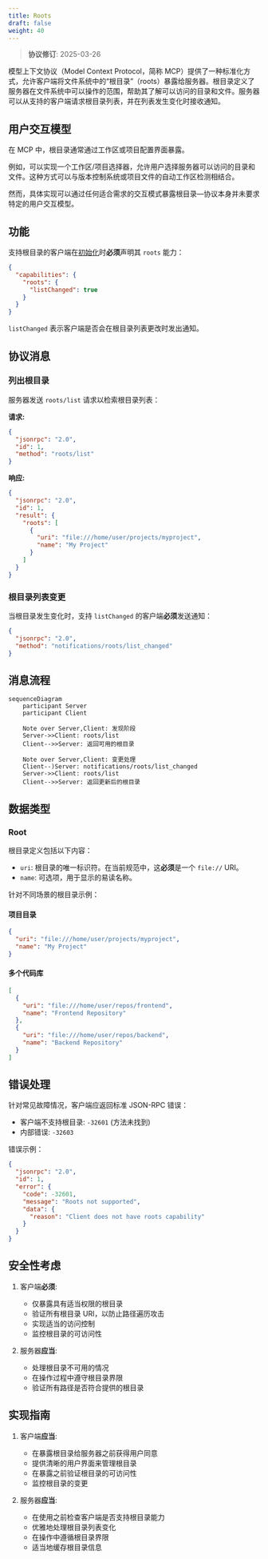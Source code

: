 ```yaml
---
title: Roots
draft: false
weight: 40
---
```


> **协议修订**: 2025-03-26

模型上下文协议（Model Context Protocol，简称 MCP）提供了一种标准化方式，允许客户端将文件系统中的“根目录”（roots）暴露给服务器。根目录定义了服务器在文件系统中可以操作的范围，帮助其了解可以访问的目录和文件。服务器可以从支持的客户端请求根目录列表，并在列表发生变化时接收通知。

## 用户交互模型

在 MCP 中，根目录通常通过工作区或项目配置界面暴露。

例如，可以实现一个工作区/项目选择器，允许用户选择服务器可以访问的目录和文件。这种方式可以与版本控制系统或项目文件的自动工作区检测相结合。

然而，具体实现可以通过任何适合需求的交互模式暴露根目录&mdash;协议本身并未要求特定的用户交互模型。

## 功能

支持根目录的客户端在[初始化](../basic/lifecycle#initialization)时**必须**声明其 `roots` 能力：

```json
{
  "capabilities": {
    "roots": {
      "listChanged": true
    }
  }
}
```

`listChanged` 表示客户端是否会在根目录列表更改时发出通知。

## 协议消息

### 列出根目录

服务器发送 `roots/list` 请求以检索根目录列表：

**请求:**

```json
{
  "jsonrpc": "2.0",
  "id": 1,
  "method": "roots/list"
}
```

**响应:**

```json
{
  "jsonrpc": "2.0",
  "id": 1,
  "result": {
    "roots": [
      {
        "uri": "file:///home/user/projects/myproject",
        "name": "My Project"
      }
    ]
  }
}
```

### 根目录列表变更

当根目录发生变化时，支持 `listChanged` 的客户端**必须**发送通知：

```json
{
  "jsonrpc": "2.0",
  "method": "notifications/roots/list_changed"
}
```

## 消息流程

```mermaid
sequenceDiagram
    participant Server
    participant Client

    Note over Server,Client: 发现阶段
    Server->>Client: roots/list
    Client-->>Server: 返回可用的根目录

    Note over Server,Client: 变更处理
    Client--)Server: notifications/roots/list_changed
    Server->>Client: roots/list
    Client-->>Server: 返回更新后的根目录
```

## 数据类型

### Root

根目录定义包括以下内容：

- `uri`: 根目录的唯一标识符。在当前规范中，这**必须**是一个 `file://` URI。
- `name`: 可选项，用于显示的易读名称。

针对不同场景的根目录示例：

#### 项目目录

```json
{
  "uri": "file:///home/user/projects/myproject",
  "name": "My Project"
}
```

#### 多个代码库

```json
[
  {
    "uri": "file:///home/user/repos/frontend",
    "name": "Frontend Repository"
  },
  {
    "uri": "file:///home/user/repos/backend",
    "name": "Backend Repository"
  }
]
```

## 错误处理

针对常见故障情况，客户端应返回标准 JSON-RPC 错误：

- 客户端不支持根目录: `-32601` (方法未找到)
- 内部错误: `-32603`

错误示例：

```json
{
  "jsonrpc": "2.0",
  "id": 1,
  "error": {
    "code": -32601,
    "message": "Roots not supported",
    "data": {
      "reason": "Client does not have roots capability"
    }
  }
}
```

## 安全性考虑

1. 客户端**必须**:

   - 仅暴露具有适当权限的根目录
   - 验证所有根目录 URI，以防止路径遍历攻击
   - 实现适当的访问控制
   - 监控根目录的可访问性

2. 服务器**应当**:
   - 处理根目录不可用的情况
   - 在操作过程中遵守根目录界限
   - 验证所有路径是否符合提供的根目录

## 实现指南

1. 客户端**应当**:

   - 在暴露根目录给服务器之前获得用户同意
   - 提供清晰的用户界面来管理根目录
   - 在暴露之前验证根目录的可访问性
   - 监控根目录的变更

2. 服务器**应当**:
   - 在使用之前检查客户端是否支持根目录能力
   - 优雅地处理根目录列表变化
   - 在操作中遵循根目录界限
   - 适当地缓存根目录信息
